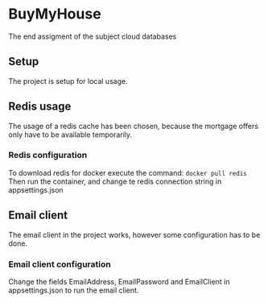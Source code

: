 # BuyMyHouse
The end assigment of the subject cloud databases

## Setup
The project is setup for local usage.

## Redis usage
The usage of a redis cache has been chosen, because the mortgage offers only have to be available temporarily.

### Redis configuration
To download redis for docker execute the command: `docker pull redis`
Then run the container, and change te redis connection string in appsettings.json

## Email client
The email client in the project works, however some configuration has to be done.

### Email client configuration
Change the fields EmailAddress, EmailPassword and EmailClient in appsettings.json to run the email client.
